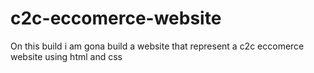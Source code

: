 # c2c-eccomerce-website
On this build i am gona build a website that represent a c2c eccomerce website using html and css
